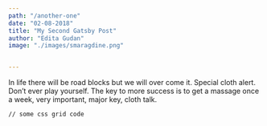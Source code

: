 ```yaml
---
path: "/another-one"
date: "02-08-2018"
title: "My Second Gatsby Post"
author: "Edita Gudan"
image: "./images/smaragdine.png"


---
```

In life there will be road blocks but we will over come it. Special cloth alert. Don’t ever play yourself. The key to more success is to get a massage once a week, very important, major key, cloth talk.
<pre><code>// some css grid code </code></pre>